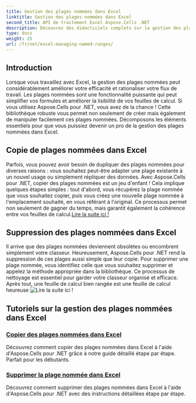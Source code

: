 ```yaml
---
title: Gestion des plages nommées dans Excel
linktitle: Gestion des plages nommées dans Excel
second_title: API de traitement Excel Aspose.Cells .NET
description: Découvrez des didacticiels complets sur la gestion des plages nommées dans Excel à l'aide d'Aspose.Cells pour .NET. Parfait pour les débutants et les utilisateurs avancés.
type: docs
weight: 25
url: /fr/net/excel-managing-named-ranges/
---
```

## Introduction

Lorsque vous travaillez avec Excel, la gestion des plages nommées peut considérablement améliorer votre efficacité et rationaliser votre flux de travail. Les plages nommées sont une fonctionnalité puissante qui peut simplifier vos formules et améliorer la lisibilité de vos feuilles de calcul. Si vous utilisez Aspose.Cells pour .NET, vous avez de la chance ! Cette bibliothèque robuste vous permet non seulement de créer mais également de manipuler facilement ces plages nommées. Décomposons les éléments essentiels pour que vous puissiez devenir un pro de la gestion des plages nommées dans Excel.

## Copie de plages nommées dans Excel

Parfois, vous pouvez avoir besoin de dupliquer des plages nommées pour diverses raisons : vous souhaitez peut-être adapter une plage existante à un nouvel usage ou simplement répliquer des données. Avec Aspose.Cells pour .NET, copier des plages nommées est un jeu d'enfant ! Cela implique quelques étapes simples : tout d'abord, vous récupérez la plage nommée que vous souhaitez copier, puis vous créez une nouvelle plage nommée à l'emplacement souhaité, en vous référant à l'original. Ce processus permet non seulement de gagner du temps, mais garantit également la cohérence entre vos feuilles de calcul.[Lire la suite ici !](./copy-named-ranges/)

## Suppression des plages nommées dans Excel

 Il arrive que des plages nommées deviennent obsolètes ou encombrent simplement votre classeur. Heureusement, Aspose.Cells pour .NET rend la suppression de ces plages aussi simple que leur copie. Pour supprimer une plage nommée, vous identifiez celle que vous souhaitez supprimer et appelez la méthode appropriée dans la bibliothèque. Ce processus de nettoyage est essentiel pour garder votre classeur organisé et efficace. Après tout, une feuille de calcul bien rangée est une feuille de calcul heureuse ![Lire la suite ici !](./remove-named-range/)

## Tutoriels sur la gestion des plages nommées dans Excel
### [Copier des plages nommées dans Excel](./copy-named-ranges/)
Découvrez comment copier des plages nommées dans Excel à l'aide d'Aspose.Cells pour .NET grâce à notre guide détaillé étape par étape. Parfait pour les débutants.
### [Supprimer la plage nommée dans Excel](./remove-named-range/)
Découvrez comment supprimer des plages nommées dans Excel à l'aide d'Aspose.Cells pour .NET avec des instructions détaillées étape par étape.